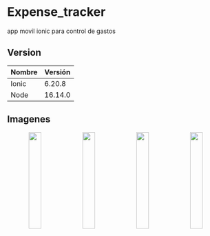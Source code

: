 # Expense_tracker
app movil ionic para control de gastos
 
 ## Version
| Nombre | Versión |
| --- | --- |
| Ionic | 6.20.8 |
| Node | 16.14.0 |

## Imagenes

<p align="center">
  <img width="24%" src="https://gitlab.com/imagenes1/imgrepo/-/raw/main/Expense_tracker/pag1.png">
  <img width="24%" src="https://gitlab.com/imagenes1/imgrepo/-/raw/main/Expense_tracker/pag2.png">
  <img width="24%" src="https://gitlab.com/imagenes1/imgrepo/-/raw/main/Expense_tracker/pag3.png">
  <img width="24%" src="https://gitlab.com/imagenes1/imgrepo/-/raw/main/Expense_tracker/pag4.png">
</p>
